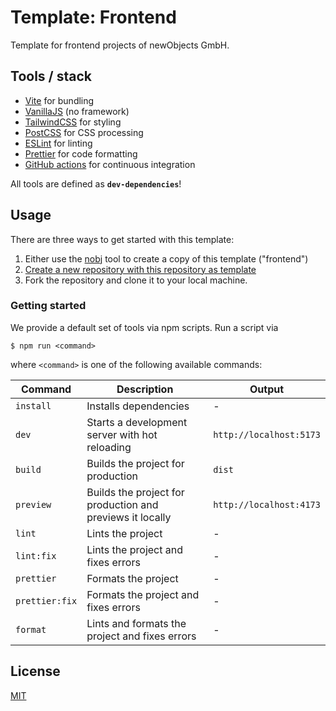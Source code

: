 # Template: Frontend

Template for frontend projects of newObjects GmbH.

## Tools / stack

- [Vite](https://vitejs.dev/) for bundling
- [VanillaJS](http://vanilla-js.com/) (no framework)
- [TailwindCSS](https://tailwindcss.com/) for styling
- [PostCSS](https://postcss.org/) for CSS processing
- [ESLint](https://eslint.org/) for linting
- [Prettier](https://prettier.io/) for code formatting
- [GitHub actions](https://github.com/features/actions) for continuous integration

All tools are defined as **`dev-dependencies`**!

## Usage

There are three ways to get started with this template:

1. Either use the [nobj](https://github.com/new-objects/cli) tool to create a copy of this template ("frontend")
2. [Create a new repository with this repository as template](https://docs.github.com/en/repositories/creating-and-managing-repositories/creating-a-repository-from-a-template)
3. Fork the repository and clone it to your local machine.

### Getting started

We provide a default set of tools via npm scripts. Run a script via

```shell
$ npm run <command>
```

where `<command>` is one of the following available commands:

| Command        | Description                                               | Output                  |
| -------------- | --------------------------------------------------------- | ----------------------- |
| `install`      | Installs dependencies                                     | -                       |
| `dev`          | Starts a development server with hot reloading            | `http://localhost:5173` |
| `build`        | Builds the project for production                         | `dist`                  |
| `preview`      | Builds the project for production and previews it locally | `http://localhost:4173` |
| `lint`         | Lints the project                                         | -                       |
| `lint:fix`     | Lints the project and fixes errors                        | -                       |
| `prettier`     | Formats the project                                       | -                       |
| `prettier:fix` | Formats the project and fixes errors                      | -                       |
| `format`       | Lints and formats the project and fixes errors            | -                       |

## License

[MIT](./LICENSE)
